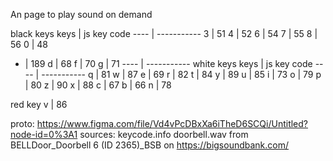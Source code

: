 An page to play sound on demand

black keys
keys | js key code
---- | -----------
3    | 51
4    | 52
6    | 54
7    | 55
8    | 56
0    | 48
-    | 189
d    | 68
f    | 70
g    | 71
---- | -----------
white keys
keys | js key code
---- | -----------
q    | 81
w    | 87
e    | 69
r    | 82
t    | 84
y    | 89
u    | 85
i    | 73
o    | 79
p    | 80
z    | 90
x    | 88
c    | 67
b    | 66
n    | 78

red key
v    | 86



proto: https://www.figma.com/file/Vd4vPcDBxXa6iTheD6SCQi/Untitled?node-id=0%3A1
sources:
keycode.info
doorbell.wav from BELLDoor_Doorbell 6 (ID 2365)_BSB on https://bigsoundbank.com/
